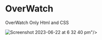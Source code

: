 # OverWatch
OverWatch Only Html and CSS

<div>
  <img src="<img width="1439" alt="Screenshot 2023-06-22 at 6 32 40 pm" src="https://github.com/henryKyuhyun/OverWatch/assets/118201123/15ea47ae-d0d7-492a-8ffb-a7ae7a0449dc">"/>

</div>
